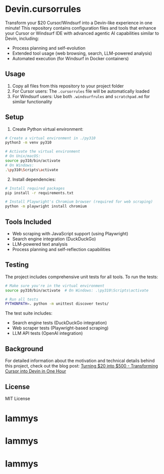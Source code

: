 # Devin.cursorrules

Transform your $20 Cursor/Windsurf into a Devin-like experience in one minute! This repository contains configuration files and tools that enhance your Cursor or Windsurf IDE with advanced agentic AI capabilities similar to Devin, including:

- Process planning and self-evolution
- Extended tool usage (web browsing, search, LLM-powered analysis)
- Automated execution (for Windsurf in Docker containers)

## Usage

1. Copy all files from this repository to your project folder
2. For Cursor users: The `.cursorrules` file will be automatically loaded
3. For Windsurf users: Use both `.windsurfrules` and `scratchpad.md` for similar functionality

## Setup

1. Create Python virtual environment:
```bash
# Create a virtual environment in ./py310
python3 -m venv py310

# Activate the virtual environment
# On Unix/macOS:
source py310/bin/activate
# On Windows:
.\py310\Scripts\activate
```

2. Install dependencies:
```bash
# Install required packages
pip install -r requirements.txt

# Install Playwright's Chromium browser (required for web scraping)
python -m playwright install chromium
```

## Tools Included

- Web scraping with JavaScript support (using Playwright)
- Search engine integration (DuckDuckGo)
- LLM-powered text analysis
- Process planning and self-reflection capabilities

## Testing

The project includes comprehensive unit tests for all tools. To run the tests:

```bash
# Make sure you're in the virtual environment
source py310/bin/activate  # On Windows: .\py310\Scripts\activate

# Run all tests
PYTHONPATH=. python -m unittest discover tests/
```

The test suite includes:
- Search engine tests (DuckDuckGo integration)
- Web scraper tests (Playwright-based scraping)
- LLM API tests (OpenAI integration)

## Background

For detailed information about the motivation and technical details behind this project, check out the blog post: [Turning $20 into $500 - Transforming Cursor into Devin in One Hour](https://yage.ai/cursor-to-devin-en.html)

## License

MIT License
# lammys
# lammys
# lammys 
